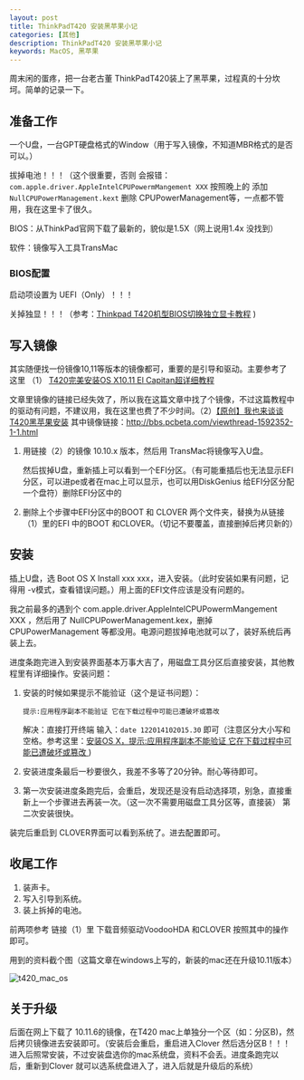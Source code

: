 ```yaml
---
layout: post
title: ThinkPadT420 安装黑苹果小记
categories: [其他]
description: ThinkPadT420 安装黑苹果小记
keywords: MacOS, 黑苹果
---
```


 周末闲的蛋疼，把一台老古董 ThinkPadT420装上了黑苹果，过程真的十分坎坷。简单的记录一下。

## 准备工作

一个U盘，一台GPT硬盘格式的Window（用于写入镜像，不知道MBR格式的是否可以。）

拔掉电池！！！（这个很重要，否则 会报错：`com.apple.driver.AppleIntelCPUPowermMangement XXX` 按照晚上的 添加`NullCPUPowerManagement.kext` 删除 CPUPowerManagement等，一点都不管用，我在这里卡了很久。

BIOS：从ThinkPad官网下载了最新的，貌似是1.5X（网上说用1.4x 没找到）

软件：镜像写入工具TransMac

### BIOS配置

启动项设置为 UEFI（Only）！！！

关掉独显！！！（参考：[Thinkpad T420机型BIOS切换独立显卡教程](http://heisetoufa.iteye.com/blog/1333309) )

## 写入镜像

其实随便找一份镜像10,11等版本的镜像都可，重要的是引导和驱动。主要参考了这里 （1） [T420完美安装OS X10.11 El Capitan超详细教程](https://forum.51nb.com/thread-1639171-1-1.html)

文章里镜像的链接已经失效了，所以我在这篇文章中找了个镜像，不过这篇教程中的驱动有问题，不建议用，我在这里也费了不少时间。（2）[【原创】我也来谈谈T420黑苹果安装](https://forum.51nb.com/thread-1579155-1-1.html) 其中镜像链接：http://bbs.pcbeta.com/viewthread-1592352-1-1.html

1. 用链接（2）的镜像 10.10.x 版本，然后用 TransMac将镜像写入U盘。

   然后拔掉U盘，重新插上可以看到一个EFI分区。（有可能重插后也无法显示EFI分区，可以进pe或者在mac上可以显示，也可以用DiskGenius 给EFI分区分配一个盘符）删除EFI分区中的

2. 删除上个步骤中EFI分区中的BOOT 和 CLOVER 两个文件夹，替换为从链接（1）里的EFI 中的BOOT 和CLOVER。（切记不要覆盖，直接删掉后拷贝新的）

## 安装

插上U盘，选 Boot OS X Install xxx xxx，进入安装。（此时安装如果有问题，记得用 -v模式，查看错误问题。）用上面的EFI文件应该是没有问题的。

我之前最多的遇到个 com.apple.driver.AppleIntelCPUPowermMangement XXX ，然后用了 NullCPUPowerManagement.kex，删掉CPUPowerManagement 等都没用。电源问题拔掉电池就可以了，装好系统后再装上去。

进度条跑完进入到安装界面基本万事大吉了，用磁盘工具分区后直接安装，其他教程里有详细操作。安装问题：

1. 安装的时候如果提示不能验证（这个是证书问题）：

   `提示:应用程序副本不能验证 它在下载过程中可能已遭破坏或篡改`  

   解决：直接打开终端 输入：`date 122014102015.30` 即可（注意区分大小写和空格。参考这里：[安装OS X，提示:应用程序副本不能验证 它在下载过程中可能已遭破坏或篡改 ](https://www.applex.net/threads/os-x.57768/) )

2. 安装进度条最后一秒要很久，我差不多等了20分钟。耐心等待即可。

3. 第一次安装进度条跑完后，会重启，发现还是没有启动选择项，别急，直接重新上一个步骤进去再装一次。（这一次不需要用磁盘工具分区等，直接装） 第二次安装很快。

装完后重启到 CLOVER界面可以看到系统了。进去配置即可。

## 收尾工作

1. 装声卡。
2. 写入引导到系统。
3. 装上拆掉的电池。

前两项参考 链接（1）里 下载音频驱动VoodooHDA 和CLOVER 按照其中的操作即可。

用到的资料截个图（这篇文章在windows上写的，新装的mac还在升级10.11版本）

![t420_mac_os](http://539go.com/Img/Other/OS/t420_mac_os.png)

## 关于升级

后面在网上下载了 10.11.6的镜像，在T420 mac上单独分一个区（如：分区B)，然后拷贝镜像进去安装即可。（安装后会重启，重启进入Clover 然后选分区B！！！进入后照常安装，不过安装盘选你的mac系统盘，资料不会丢。进度条跑完以后，重新到Clover 就可以选系统盘进入了，进入后就是升级后的系统）